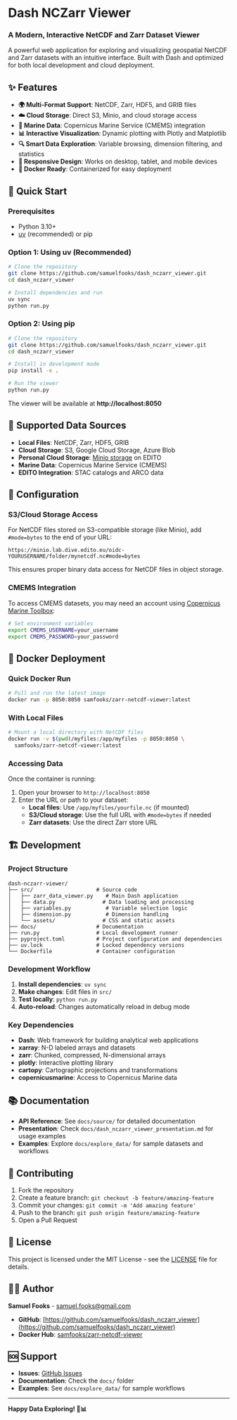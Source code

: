 # Dash NCZarr Viewer

### A Modern, Interactive NetCDF and Zarr Dataset Viewer

A powerful web application for exploring and visualizing geospatial NetCDF and Zarr datasets with an intuitive interface. Built with Dash and optimized for both local development and cloud deployment.

## ✨ Features

- **🌍 Multi-Format Support**: NetCDF, Zarr, HDF5, and GRIB files
- **☁️ Cloud Storage**: Direct S3, Minio, and cloud storage access
- **🌊 Marine Data**: Copernicus Marine Service (CMEMS) integration
- **📊 Interactive Visualization**: Dynamic plotting with Plotly and Matplotlib
- **🔍 Smart Data Exploration**: Variable browsing, dimension filtering, and statistics
- **📱 Responsive Design**: Works on desktop, tablet, and mobile devices
- **🐳 Docker Ready**: Containerized for easy deployment

## 🚀 Quick Start

### Prerequisites
- Python 3.10+ 
- [uv](https://docs.astral.sh/uv/) (recommended) or pip

### Option 1: Using uv (Recommended)
```bash
# Clone the repository
git clone https://github.com/samuelfooks/dash_nczarr_viewer.git
cd dash_nczarr_viewer

# Install dependencies and run
uv sync
python run.py
```

### Option 2: Using pip
```bash
# Clone the repository
git clone https://github.com/samuelfooks/dash_nczarr_viewer.git
cd dash_nczarr_viewer

# Install in development mode
pip install -e .

# Run the viewer
python run.py
```

The viewer will be available at **http://localhost:8050**

## 📁 Supported Data Sources

- **Local Files**: NetCDF, Zarr, HDF5, GRIB
- **Cloud Storage**: S3, Google Cloud Storage, Azure Blob
- **Personal Cloud Storage**: [Minio storage](https://datalab.dive.edito.eu/file-explorer) on EDITO
- **Marine Data**: Copernicus Marine Service (CMEMS)
- **EDITO Integration**: STAC catalogs and ARCO data

## 🔧 Configuration

### S3/Cloud Storage Access
For NetCDF files stored on S3-compatible storage (like Minio), add `#mode=bytes` to the end of your URL:

```
https://minio.lab.dive.edito.eu/oidc-YOURUSERNAME/folder/mynetcdf.nc#mode=bytes
```

This ensures proper binary data access for NetCDF files in object storage.

### CMEMS Integration
To access CMEMS datasets, you may need an account using [Copernicus Marine Toolbox](https://help.marine.copernicus.eu/en/articles/7949409-copernicus-marine-toolbox-introduction#h_9172b5c79a):

```bash
# Set environment variables
export CMEMS_USERNAME=your_username
export CMEMS_PASSWORD=your_password
```

## 🐳 Docker Deployment

### Quick Docker Run
```bash
# Pull and run the latest image
docker run -p 8050:8050 samfooks/zarr-netcdf-viewer:latest
```

### With Local Files
```bash
# Mount a local directory with NetCDF files
docker run -v $(pwd)/myfiles:/app/myfiles -p 8050:8050 \
  samfooks/zarr-netcdf-viewer:latest
```

### Accessing Data
Once the container is running:
1. Open your browser to `http://localhost:8050`
2. Enter the URL or path to your dataset:
   - **Local files**: Use `/app/myfiles/yourfile.nc` (if mounted)
   - **S3/Cloud storage**: Use the full URL with `#mode=bytes` if needed
   - **Zarr datasets**: Use the direct Zarr store URL

## 🏗️ Development

### Project Structure
```
dash-nczarr-viewer/
├── src/                    # Source code
│   ├── zarr_data_viewer.py    # Main Dash application
│   ├── data.py               # Data loading and processing
│   ├── variables.py           # Variable selection logic
│   ├── dimension.py           # Dimension handling
│   └── assets/               # CSS and static assets
├── docs/                   # Documentation
├── run.py                  # Local development runner
├── pyproject.toml          # Project configuration and dependencies
├── uv.lock                 # Locked dependency versions
└── Dockerfile              # Container configuration
```

### Development Workflow
1. **Install dependencies**: `uv sync`
2. **Make changes**: Edit files in `src/`
3. **Test locally**: `python run.py`
4. **Auto-reload**: Changes automatically reload in debug mode

### Key Dependencies
- **Dash**: Web framework for building analytical web applications
- **xarray**: N-D labeled arrays and datasets
- **zarr**: Chunked, compressed, N-dimensional arrays
- **plotly**: Interactive plotting library
- **cartopy**: Cartographic projections and transformations
- **copernicusmarine**: Access to Copernicus Marine data

## 📚 Documentation

- **API Reference**: See `docs/source/` for detailed documentation
- **Presentation**: Check `docs/dash_nczarr_viewer_presentation.md` for usage examples
- **Examples**: Explore `docs/explore_data/` for sample datasets and workflows

## 🤝 Contributing

1. Fork the repository
2. Create a feature branch: `git checkout -b feature/amazing-feature`
3. Commit your changes: `git commit -m 'Add amazing feature'`
4. Push to the branch: `git push origin feature/amazing-feature`
5. Open a Pull Request

## 📄 License

This project is licensed under the MIT License - see the [LICENSE](LICENSE) file for details.

## 👨‍💻 Author

**Samuel Fooks** - [samuel.fooks@gmail.com](mailto:samuel.fooks@gmail.com)

- **GitHub**: [https://github.com/samuelfooks/dash_nczarr_viewer](https://github.com/samuelfooks/dash_nczarr_viewer)
- **Docker Hub**: [samfooks/zarr-netcdf-viewer](https://hub.docker.com/r/samfooks/zarr-netcdf-viewer)

## 🆘 Support

- **Issues**: [GitHub Issues](https://github.com/samuelfooks/dash_nczarr_viewer/issues)
- **Documentation**: Check the `docs/` folder
- **Examples**: See `docs/explore_data/` for sample workflows

---

**Happy Data Exploring! 🌊📊**